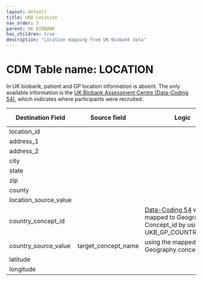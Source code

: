 ```yaml
---
layout: default
title: UKB Location
nav_order: 3
parent: UK BIOBANK
has_children: true
description: "Location mapping from UK Biobank data"
---
```


# CDM Table name: LOCATION

In UK biobank, patient and GP location information is absent. The only available information is the [UK Biobank Assessment Centre (Data-Coding 54)](https://biobank.ndph.ox.ac.uk/ukb/field.cgi?id=54), which indicates where participants were recruited.

| Destination Field | Source field | Logic | Comment field |
| --- | --- | --- | --- |
| location_id | | | Autogenerate |
| address_1| | | NULL |
| address_2| | | NULL |
| city| | | NULL |
| state| | | NULL |
| zip| | | NULL |
| county| | | NULL |
| location_source_value| | | NULL |
| country_concept_id | | [Data-Coding 54](https://biobank.ndph.ox.ac.uk/ukb/field.cgi?id=54) will be mapped to Geography Concept_id by using UKB_GP_COUNTRY_STCM |
| country_source_value | target_concept_name | using the mapped Geography concept name |
| latitude| | | NULL |
| longitude| | | NULL |



